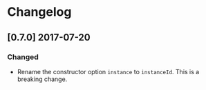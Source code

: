 # Changelog

## [0.7.0] 2017-07-20
### Changed
- Rename the constructor option `instance` to `instanceId`. This is a breaking
  change.
